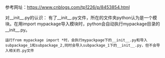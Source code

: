
参考网址：<https://www.cnblogs.com/tp1226/p/8453854.html>

对__init__.py的认识：
    有了__init__.py文件，所在的文件夹python认为是一个模块。在用import mypackage导入模块时，python会自动执行mypackage目录的__init__.py。

    运行from mypackage import *时，会执行mypackpage下的__init__.py和导入subpackage_1和subpackage_2,同时会导入subpackage_1下的__init__.py，但不会导入相关的.py文件
